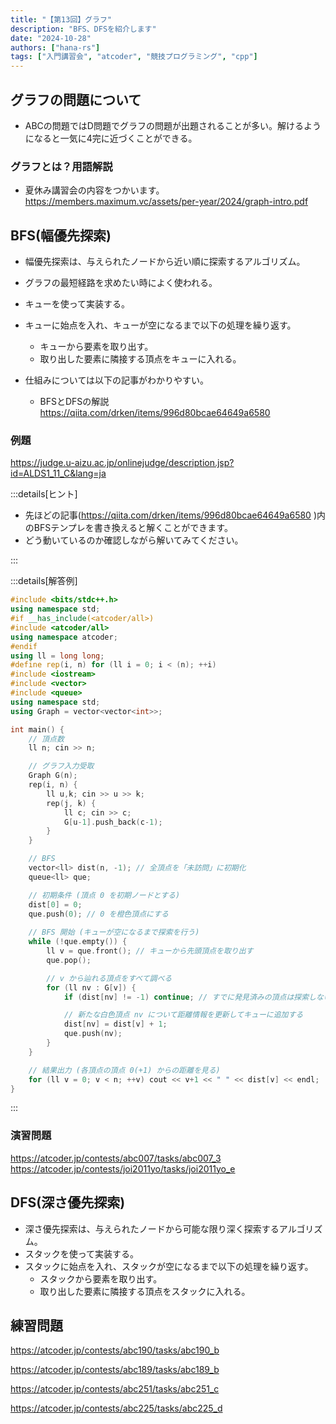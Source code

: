 ```yaml
---
title: "【第13回】グラフ"
description: "BFS、DFSを紹介します"
date: "2024-10-28"
authors: ["hana-rs"]
tags: ["入門講習会", "atcoder", "競技プログラミング", "cpp"]
---
```


## グラフの問題について

- ABCの問題ではD問題でグラフの問題が出題されることが多い。解けるようになると一気に4完に近づくことができる。

### グラフとは？用語解説

- 夏休み講習会の内容をつかいます。
<https://members.maximum.vc/assets/per-year/2024/graph-intro.pdf>

## BFS(幅優先探索)

- 幅優先探索は、与えられたノードから近い順に探索するアルゴリズム。
- グラフの最短経路を求めたい時によく使われる。
- キューを使って実装する。
- キューに始点を入れ、キューが空になるまで以下の処理を繰り返す。
  - キューから要素を取り出す。
  - 取り出した要素に隣接する頂点をキューに入れる。

- 仕組みについては以下の記事がわかりやすい。
  - BFSとDFSの解説
<https://qiita.com/drken/items/996d80bcae64649a6580>

### 例題

<https://judge.u-aizu.ac.jp/onlinejudge/description.jsp?id=ALDS1_11_C&lang=ja>

:::details[ヒント]

- 先ほどの記事(<https://qiita.com/drken/items/996d80bcae64649a6580>
)内のBFSテンプレを書き換えると解くことができます。
- どう動いているのか確認しながら解いてみてください。

:::

:::details[解答例]

```cpp
#include <bits/stdc++.h>
using namespace std;
#if __has_include(<atcoder/all>)
#include <atcoder/all>
using namespace atcoder;
#endif
using ll = long long;
#define rep(i, n) for (ll i = 0; i < (n); ++i)
#include <iostream>
#include <vector>
#include <queue>
using namespace std;
using Graph = vector<vector<int>>;

int main() {
    // 頂点数
    ll n; cin >> n;

    // グラフ入力受取
    Graph G(n);
    rep(i, n) {
        ll u,k; cin >> u >> k;
        rep(j, k) {
            ll c; cin >> c;
            G[u-1].push_back(c-1);
        }
    }

    // BFS 
    vector<ll> dist(n, -1); // 全頂点を「未訪問」に初期化
    queue<ll> que;

    // 初期条件 (頂点 0 を初期ノードとする)
    dist[0] = 0;
    que.push(0); // 0 を橙色頂点にする
    
    // BFS 開始 (キューが空になるまで探索を行う)
    while (!que.empty()) {
        ll v = que.front(); // キューから先頭頂点を取り出す
        que.pop();

        // v から辿れる頂点をすべて調べる
        for (ll nv : G[v]) {
            if (dist[nv] != -1) continue; // すでに発見済みの頂点は探索しない

            // 新たな白色頂点 nv について距離情報を更新してキューに追加する
            dist[nv] = dist[v] + 1;
            que.push(nv);
        }
    }

    // 結果出力 (各頂点の頂点 0(+1) からの距離を見る)
    for (ll v = 0; v < n; ++v) cout << v+1 << " " << dist[v] << endl;
}
```

:::

### 演習問題

<https://atcoder.jp/contests/abc007/tasks/abc007_3>
<https://atcoder.jp/contests/joi2011yo/tasks/joi2011yo_e>

## DFS(深さ優先探索)

- 深さ優先探索は、与えられたノードから可能な限り深く探索するアルゴリズム。
- スタックを使って実装する。
- スタックに始点を入れ、スタックが空になるまで以下の処理を繰り返す。
  - スタックから要素を取り出す。
  - 取り出した要素に隣接する頂点をスタックに入れる。

## 練習問題

<https://atcoder.jp/contests/abc190/tasks/abc190_b>

<https://atcoder.jp/contests/abc189/tasks/abc189_b>

<https://atcoder.jp/contests/abc251/tasks/abc251_c>

<https://atcoder.jp/contests/abc225/tasks/abc225_d>
